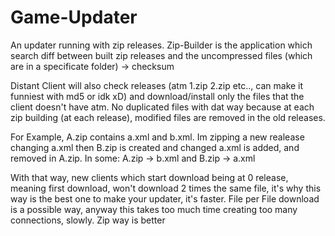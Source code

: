 # Game-Updater

An updater running with zip releases.
Zip-Builder is the application which search diff between built zip releases and the uncompressed files (which are in a specificate folder) -> checksum

Distant Client will also check releases (atm 1.zip 2.zip etc.., can make it funniest with md5 or idk xD) and download/install only the files that the client doesn't have atm. No duplicated files with dat way because at each zip building (at each release), modified files are removed in the old releases.

For Example, A.zip contains a.xml and b.xml. Im zipping a new realease changing a.xml then B.zip is created and changed a.xml is added, and removed in A.zip. In some: A.zip -> b.xml and B.zip -> a.xml

With that way, new clients which start download being at 0 release, meaning first download, won't download 2 times the same file, it's why this way is the best one to make your updater, it's faster. File per File download is a possible way, anyway this takes too much time creating too many connections, slowly. Zip way is better
